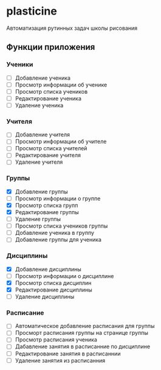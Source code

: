 # plasticine

Автоматизация рутинных задач школы рисования

## Функции приложения

### Ученики

- [ ] Добавление ученика
- [ ] Просмотр информации об ученике
- [ ] Просмотр списка учеников
- [ ] Редактирование ученика
- [ ] Удаление ученика

### Учителя

- [ ] Добавление учителя
- [ ] Просмотр информации об учителе
- [ ] Просмотр списка учителей
- [ ] Редактирование учителя
- [ ] Удаление учителя

### Группы

- [x] Добавление группы
- [ ] Просмотр информации о группе
- [x] Просмотр списка групп
- [x] Редактирование группы
- [ ] Удаление группы
- [ ] Просмотр списка учеников группы
- [ ] Добавление ученика в группу
- [ ] Добавление группы для ученика

### Дисциплины

- [x] Добавление дисциплины
- [ ] Просмотр информации о дисциплине
- [x] Просмотр списка дисциплин
- [x] Редактирование дисциплины
- [ ] Удаление дисциплины

### Расписание

- [ ] Автоматическое добавление расписания для группы
- [ ] Просморт расписания группы на странице группы
- [ ] Просмотр расписания ученика
- [ ] Дабавление занятия в расписанние по дисциплине
- [ ] Редактирование занятия в расписаннии
- [ ] Удаление занятия из расписанния
